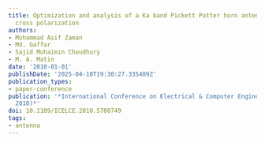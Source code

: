 ```yaml
---
title: Optimization and analysis of a Ka band Pickett Potter horn antenna with low
  cross polarization
authors:
- Mohammad Asif Zaman
- Md. Gaffar
- Sajid Muhaimin Choudhury
- M. A. Matin
date: '2010-01-01'
publishDate: '2025-04-10T19:30:27.335409Z'
publication_types:
- paper-conference
publication: '*International Conference on Electrical & Computer Engineering (ICECE
  2010)*'
doi: 10.1109/ICELCE.2010.5700749
tags:
- antenna
---
```

